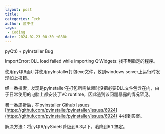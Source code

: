 ```yaml
---
layout: post
title: 
categories: Tech
author: 蓝不住
tags:
 - Coding
date: 2024-02-23 00:30 +0800
---
```


pyQt6 + pyInstaller Bug

ImportError: DLL load failed while importing QtWidgets: 找不到指定的程序。

使用pyQt6画UI并使用pyInstaller打包exe文件，放到windows server上运行时发现如上报错。

经一番搜索，发现是pyinstaller在打包所需依赖时没把必要DLL文件包含在内，由于日常使用的电脑上都安装了VC runtime，因此遇到该问题暴露的情况罕见。

费一番周折后，在pyinstaller Github Issues [https://github.com/pyinstaller/pyinstaller/issues/6924](https://github.com/pyinstaller/pyinstaller/issues/6924) 中找到答案。

解决方法：将pyQt6/pySide6  降级到6.3以下，我降到6.1 搞定。
